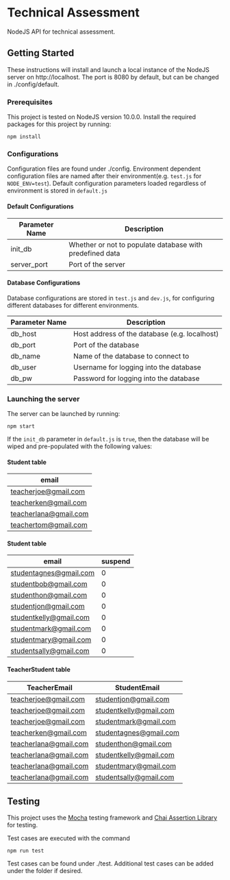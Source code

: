 # Technical Assessment

NodeJS API for technical assessment.

## Getting Started

These instructions will install and launch a local instance of the NodeJS server on http://localhost. The port is 8080 by default, but can be changed in ./config/default.

### Prerequisites

This project is tested on NodeJS version 10.0.0. Install the required packages for this project by running:

```
npm install
```

### Configurations

Configuration files are found under ./config. Environment dependent configuration files are named after their environment(e.g. `test.js` for `NODE_ENV=test`). Default configuration parameters loaded regardless of environment is stored in `default.js`

#### Default Configurations

| Parameter Name | Description                                              |
|----------------|----------------------------------------------------------|
| init_db        | Whether or not to populate database with predefined data |
| server_port    | Port of the server                                       |


#### Database Configurations

Database configurations are stored in `test.js` and `dev.js`, for configuring different databases for different environments.

| Parameter Name | Description                                   |
|----------------|-----------------------------------------------|
| db_host        | Host address of the database (e.g. localhost) |
| db_port        | Port of the database                          |
| db_name        | Name of the database to connect to            |
| db_user        | Username for logging into the database        |
| db_pw          | Password for logging into the database        |

### Launching the server

The server can be launched by running:

```
npm start
```

If the `init_db` parameter in `default.js` is `true`, then the database will be wiped and pre-populated with the following values:

#### Student table

| email                 |
|-----------------------|
| teacherjoe@gmail.com  |
| teacherken@gmail.com  |
| teacherlana@gmail.com |
| teachertom@gmail.com  |

#### Student table

| email                  | suspend |
|------------------------|---------|
| studentagnes@gmail.com |       0 |
| studentbob@gmail.com   |       0 |
| studenthon@gmail.com   |       0 | 
| studentjon@gmail.com   |       0 |
| studentkelly@gmail.com |       0 |
| studentmark@gmail.com  |       0 |
| studentmary@gmail.com  |       0 |
| studentsally@gmail.com |       0 |

#### TeacherStudent table
| TeacherEmail          | StudentEmail           | 
|-----------------------|------------------------|
| teacherjoe@gmail.com  | studentjon@gmail.com   | 
| teacherjoe@gmail.com  | studentkelly@gmail.com |
| teacherjoe@gmail.com  | studentmark@gmail.com  |
| teacherken@gmail.com  | studentagnes@gmail.com |
| teacherlana@gmail.com | studenthon@gmail.com   | 
| teacherlana@gmail.com | studentkelly@gmail.com |
| teacherlana@gmail.com | studentmary@gmail.com  |
| teacherlana@gmail.com | studentsally@gmail.com |



## Testing

This project uses the [Mocha](https://mochajs.org/) testing framework and [Chai Assertion Library](https://www.chaijs.com/) for testing.

Test cases are executed with the command
```
npm run test
```

Test cases can be found under ./test. Additional test cases can be added under the folder if desired.
